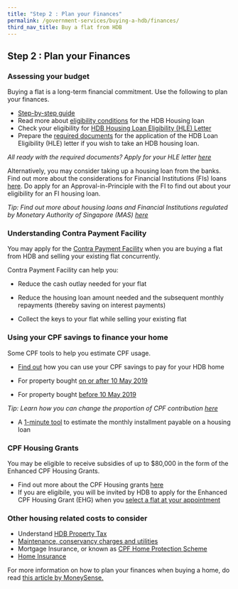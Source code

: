 ```yaml
---
title: "Step 2 : Plan your Finances"
permalink: /government-services/buying-a-hdb/finances/
third_nav_title: Buy a flat from HDB
---
```


## Step 2 : Plan your Finances

### Assessing your budget

Buying a flat is a long-term financial commitment. Use the following to plan your finances.

- <a href="https://hdb.gov.sg/cs/infoweb/residential/financing-a-flat-purchase/step-by-step-guide-to-financial-planning" target="_blank">Step-by-step guide</a>
- Read more about <a href="https://hdb.gov.sg/cs/infoweb/residential/financing-a-flat-purchase/housing-loan-from-hdb/eligibility-conditions" target="_blank">eligibility conditions</a> for the HDB Housing loan
- Check your eligibility for <a href="https://services2.hdb.gov.sg/webapp/BP13EligCheck/BP13SHome?strSystem=CHECK" target="_blank">HDB Housing Loan Eligibility (HLE) Letter</a>
- Prepare the <a href="https://hdb.gov.sg/cs/infoweb/residential/financing-a-flat-purchase/housing-loan-from-hdb/income-guidelines-and-other-documents" target="_blank">required documents</a> for the application of the HDB Loan Eligibility (HLE) letter if you wish to take an HDB housing loan.

*All ready with the required documents? Apply for your HLE letter <a href="https://services2.hdb.gov.sg/webapp/BP27AWHLEApplication/BP27SHome" target="_blank">here</a>*

Alternatively, you may consider taking up a housing loan from the banks. 
Find out more about the considerations for Financial Institutions (FIs) loans <a href="https://hdb.gov.sg/cs/infoweb/residential/financing-a-flat-purchase/housing-loan-from-banks" target="_blank">here</a>. Do apply for an Approval-in-Principle with the FI to find out about your eligibility for an FI housing loan.

*Tip: Find out more about housing loans and Financial Institutions regulated by Monetary Authority of Singapore (MAS) <a href="https://www.moneysense.gov.sg/-/media/moneysense/media-article/about_home-loans_english.pdf?la=en&hash=BE9E0DE08401B8C017DE51856BC2DEF23050414C" target="_blank">here</a>*


### Understanding Contra Payment Facility
You may apply for the <a href="https://hdb.gov.sg/cs/infoweb/residential/financing-a-flat-purchase/housing-loan-from-hdb/contra-payment-facility-for-new-flats" target="_blank">Contra Payment Facility</a> when you are buying a flat from HDB and selling your existing flat concurrently. 

Contra Payment Facility can help you:
- Reduce the cash outlay needed for your flat

- Reduce the housing loan amount needed and the subsequent monthly repayments (thereby saving on interest payments)

- Collect the keys to your flat while selling your existing flat
    

### Using your CPF savings to finance your home

Some CPF tools to help you estimate CPF usage.

- <a href="https://www.cpf.gov.sg/Members/Schemes/schemes/housing/public-housing-scheme" target="_blank">Find out</a> how you can use your CPF savings to pay for your HDB home

- For property bought <a href="https://www.cpf.gov.sg/eSvc/Web/Schemes/CpfHousingUsage/Input1" target="_blank">on or after 10 May 2019</a>

- For property bought <a href="https://www.cpf.gov.sg/eSvc/Web/Schemes/CpfHousingWithdrawalLimits/CpfHousingWithdrawalLimits" target="_blank">before 10 May 2019</a>

*Tip: Learn how you can change the proportion of CPF contribution <a href="https://www.cpf.gov.sg/members/FAQ/schemes/housing/housing-scheme/FAQDetails?category=housing&group=Housing+Scheme&ajfaqid=2185620&folderid=11415" target="_blank">here</a>*

- A <a href="https://www.cpf.gov.sg/eSvc/Web/Schemes/MonthlyInstallment/MonthlyInstallmentCalculate" target="_blank">1-minute tool</a> to estimate the monthly installment payable on a housing loan


### CPF Housing Grants

You may be eligible to receive subsidies of up to $80,000 in the form of the Enhanced CPF Housing Grants. 

- Find out more about the CPF Housing grants <a href="https://www.hdb.gov.sg/cs/infoweb/residential/buying-a-flat/new/cpf-housing-grants-for-hdb-flats" target="_blank">here</a>
- If you are eligibile, you will be invited by HDB to apply for the Enhanced CPF Housing Grant (EHG) when you <a href="/government-services/buying-a-hdb/book-flat/" target="_blank">select a flat at your appointment</a>


### Other housing related costs to consider

- Understand <a href="https://www.iras.gov.sg/irashome/Property/Property-owners/Learning-the-basics/Essential-Property-Tax-Information-for-HDB-Flat-Owners" target="_blank">HDB Property Tax</a>
- <a href="https://www.hdb.gov.sg/cs/infoweb/residential/selling-a-flat/finance/costs-and-fees" target="_blank">Maintenance, conservancy charges and utilities</a>
- Mortgage Insurance, or known as <a href="https://www.cpf.gov.sg/Members/Schemes/schemes/housing/home-protection-scheme" target="_blank">CPF Home Protection Scheme</a>
- <a href="http://gia.org.sg/consumers/property.html" target="_blank">Home Insurance</a>

For more information on how to plan your finances when buying a home, do read <a href="https://www.moneysense.gov.sg/articles/2018/10/understand-the-costs-of-buying-a-home" target="_blank">this article by MoneySense.</a>

